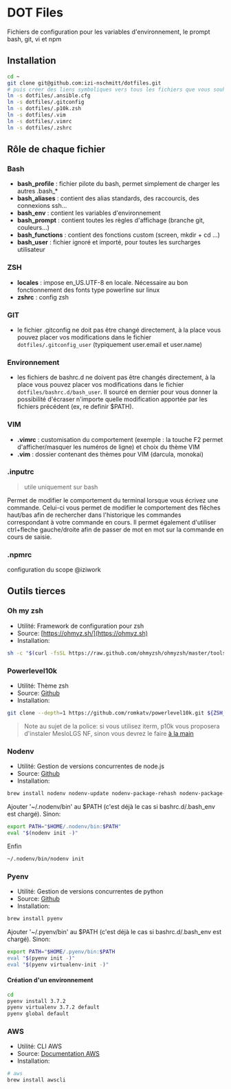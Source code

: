 # DOT Files

Fichiers de configuration pour les variables d'environnement, le prompt bash, git, vi et npm

## Installation

```bash
cd ~
git clone git@github.com:izi-nschmitt/dotfiles.git
# puis créer des liens symboliques vers tous les fichiers que vous souhaitez utiliser
ln -s dotfiles/.ansible.cfg
ln -s dotfiles/.gitconfig
ln -s dotfiles/.p10k.zsh
ln -s dotfiles/.vim
ln -s dotfiles/.vimrc
ln -s dotfiles/.zshrc
```

## Rôle de chaque fichier

### Bash

- **bash_profile** : fichier pilote du bash, permet simplement de charger les autres .bash\_\*
- **bash_aliases** : contient des alias standards, des raccourcis, des connexions ssh...
- **bash_env** : contient les variables d'environnement
- **bash_prompt** : contient toutes les règles d'affichage (branche git, couleurs...)
- **bash_functions** : contient des fonctions custom (screen, mkdir + cd ...)
- **bash_user** : fichier ignoré et importé, pour toutes les surcharges utilisateur

### ZSH

- **locales** : impose en_US.UTF-8 en locale. Nécessaire au bon fonctionnement des fonts type powerline sur linux
- **zshrc** : config zsh

### GIT

- le fichier .gitconfig ne doit pas être changé directement, à la place vous pouvez placer vos modifications dans le fichier `dotfiles/.gitconfig_user` (typiquement user.email et user.name)

### Environnement

- les fichiers de bashrc.d ne doivent pas être changés directement, à la place vous pouvez placer vos modifications dans le fichier `dotfiles/bashrc.d/bash_user`. Il sourcé en dernier pour vous donner la possibilité d'écraser n'importe quelle modification apportée par les fichiers précédent (ex, re definir $PATH).

### VIM

- **.vimrc** : customisation du comportement (exemple : la touche F2 permet d'afficher/masquer les numéros de ligne) et choix du thème VIM
- **.vim** : dossier contenant des thèmes pour VIM (darcula, monokai)

### .inputrc

> utile uniquement sur bash

Permet de modifier le comportement du terminal lorsque vous écrivez une commande. Celui-ci vous permet de modifier le comportement des flêches haut/bas afin de rechercher dans l'historique les commandes correspondant à votre commande en cours. Il permet également d'utiliser ctrl+fleche gauche/droite afin de passer de mot en mot sur la commande en cours de saisie.

### .npmrc

configuration du scope @iziwork

## Outils tierces

### Oh my zsh

- Utilité: Framework de configuration pour zsh
- Source: [https://ohmyz.sh/](https://ohmyz.sh)
- Installation:

```bash
sh -c "$(curl -fsSL https://raw.github.com/ohmyzsh/ohmyzsh/master/tools/install.sh)"
```

### Powerlevel10k

- Utilité: Thème zsh
- Source: [Github](https://github.com/romkatv/powerlevel10k)
- Installation:

```bash
git clone --depth=1 https://github.com/romkatv/powerlevel10k.git ${ZSH_CUSTOM:-$HOME/.oh-my-zsh/custom}/themes/powerlevel10k
```

> Note au sujet de la police: si vous utilisez iterm, p10k vous proposera d'instaler MesloLGS NF, sinon vous devrez le faire [à la main](https://github.com/romkatv/powerlevel10k#fonts)

### Nodenv

- Utilité: Gestion de versions concurrentes de node.js
- Source: [Github](https://github.com/nodenv/nodenv)
- Installation:

```bash
brew install nodenv nodenv-update nodenv-package-rehash nodenv-package-json-engine
```

Ajouter '~/.nodenv/bin' au $PATH (c'est déjà le cas si bashrc.d/.bash_env est chargé). Sinon:

```bash
export PATH="$HOME/.nodenv/bin:$PATH"
eval "$(nodenv init -)"
```

Enfin

```bash
~/.nodenv/bin/nodenv init
```

### Pyenv

- Utilité: Gestion de versions concurrentes de python
- Source: [Github](https://github.com/pyenv/pyenv)
- Installation:

```bash
brew install pyenv
```

Ajouter '~/.pyenv/bin' au $PATH (c'est déjà le cas si bashrc.d/.bash_env est chargé). Sinon:

```bash
export PATH="$HOME/.pyenv/bin:$PATH
eval "$(pyenv init -)"
eval "$(pyenv virtualenv-init -)"
```

#### Création d'un environnement

```bash
cd
pyenv install 3.7.2
pyenv virtualenv 3.7.2 default
pyenv global default
```

### AWS

- Utilité: CLI AWS
- Source: [Documentation AWS](https://docs.aws.amazon.com/cli/latest/userguide/cli-chap-welcome.html)
- Installation:

```bash
# aws
brew install awscli
```
